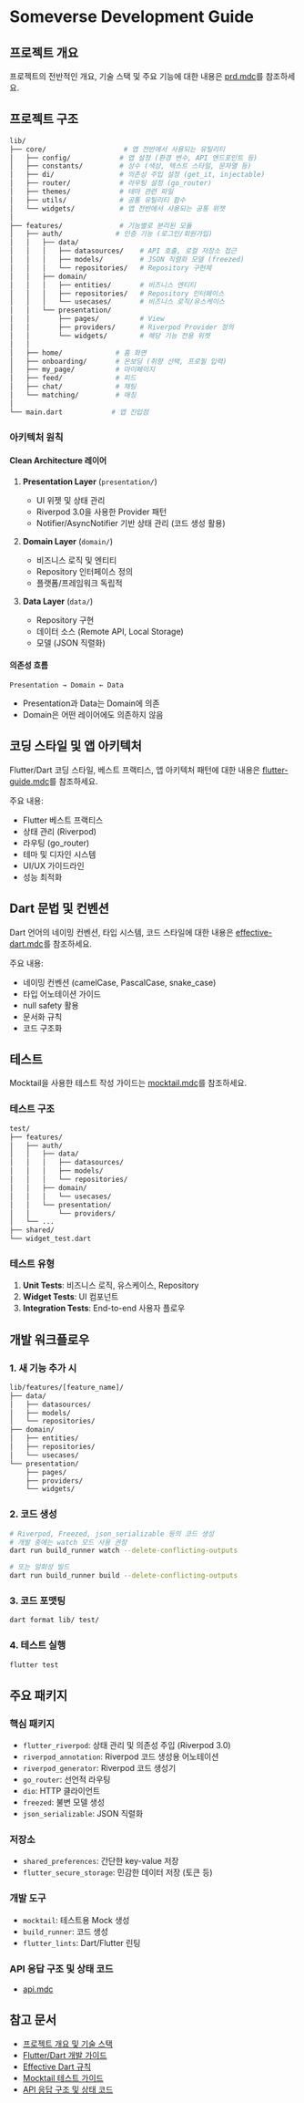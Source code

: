 # Someverse Development Guide

## 프로젝트 개요
프로젝트의 전반적인 개요, 기술 스택 및 주요 기능에 대한 내용은 [prd.mdc](.cursor/rules/prd.mdc)를 참조하세요.

## 프로젝트 구조

```bash
lib/
├── core/                   # 앱 전반에서 사용되는 유틸리티
│   ├── config/            # 앱 설정 (환경 변수, API 엔드포인트 등)
│   ├── constants/         # 상수 (색상, 텍스트 스타일, 문자열 등)
│   ├── di/                # 의존성 주입 설정 (get_it, injectable)
│   ├── router/            # 라우팅 설정 (go_router)
│   ├── themes/            # 테마 관련 파일
│   ├── utils/             # 공통 유틸리티 함수
│   └── widgets/           # 앱 전반에서 사용되는 공통 위젯
│
├── features/              # 기능별로 분리된 모듈
│   ├── auth/             # 인증 기능 (로그인/회원가입)
│   │   ├── data/
│   │   │   ├── datasources/    # API 호출, 로컬 저장소 접근
│   │   │   ├── models/         # JSON 직렬화 모델 (freezed)
│   │   │   └── repositories/   # Repository 구현체
│   │   ├── domain/
│   │   │   ├── entities/       # 비즈니스 엔티티
│   │   │   ├── repositories/   # Repository 인터페이스
│   │   │   └── usecases/       # 비즈니스 로직/유스케이스
│   │   └── presentation/
│   │       ├── pages/          # View
│   │       ├── providers/      # Riverpod Provider 정의
│   │       └── widgets/        # 해당 기능 전용 위젯
│   │
│   ├── home/             # 홈 화면
│   ├── onboarding/       # 온보딩 (취향 선택, 프로필 입력)
│   ├── my_page/          # 마이페이지
│   ├── feed/             # 피드
│   ├── chat/             # 채팅
│   └── matching/         # 매칭
│
└── main.dart            # 앱 진입점
```

### 아키텍처 원칙

#### Clean Architecture 레이어
1. **Presentation Layer** (`presentation/`)
   - UI 위젯 및 상태 관리
   - Riverpod 3.0을 사용한 Provider 패턴
   - Notifier/AsyncNotifier 기반 상태 관리 (코드 생성 활용)

2. **Domain Layer** (`domain/`)
   - 비즈니스 로직 및 엔티티
   - Repository 인터페이스 정의
   - 플랫폼/프레임워크 독립적

3. **Data Layer** (`data/`)
   - Repository 구현
   - 데이터 소스 (Remote API, Local Storage)
   - 모델 (JSON 직렬화)

#### 의존성 흐름
```
Presentation → Domain ← Data
```
- Presentation과 Data는 Domain에 의존
- Domain은 어떤 레이어에도 의존하지 않음

## 코딩 스타일 및 앱 아키텍처
Flutter/Dart 코딩 스타일, 베스트 프랙티스, 앱 아키텍처 패턴에 대한 내용은 [flutter-guide.mdc](.cursor/rules/flutter-guide.mdc)를 참조하세요.

주요 내용:
- Flutter 베스트 프랙티스
- 상태 관리 (Riverpod)
- 라우팅 (go_router)
- 테마 및 디자인 시스템
- UI/UX 가이드라인
- 성능 최적화

## Dart 문법 및 컨벤션
Dart 언어의 네이밍 컨벤션, 타입 시스템, 코드 스타일에 대한 내용은 [effective-dart.mdc](.cursor/rules/effective-dart.mdc)를 참조하세요.

주요 내용:
- 네이밍 컨벤션 (camelCase, PascalCase, snake_case)
- 타입 어노테이션 가이드
- null safety 활용
- 문서화 규칙
- 코드 구조화

## 테스트
Mocktail을 사용한 테스트 작성 가이드는 [mocktail.mdc](.cursor/rules/mocktail.mdc)를 참조하세요.

### 테스트 구조
```bash
test/
├── features/
│   ├── auth/
│   │   ├── data/
│   │   │   ├── datasources/
│   │   │   ├── models/
│   │   │   └── repositories/
│   │   ├── domain/
│   │   │   └── usecases/
│   │   └── presentation/
│   │       └── providers/
│   └── ...
├── shared/
└── widget_test.dart
```

### 테스트 유형
1. **Unit Tests**: 비즈니스 로직, 유스케이스, Repository
2. **Widget Tests**: UI 컴포넌트
3. **Integration Tests**: End-to-end 사용자 플로우

## 개발 워크플로우

### 1. 새 기능 추가 시
```bash
lib/features/[feature_name]/
├── data/
│   ├── datasources/
│   ├── models/
│   └── repositories/
├── domain/
│   ├── entities/
│   ├── repositories/
│   └── usecases/
└── presentation/
    ├── pages/
    ├── providers/
    └── widgets/
```

### 2. 코드 생성
```bash
# Riverpod, Freezed, json_serializable 등의 코드 생성
# 개발 중에는 watch 모드 사용 권장
dart run build_runner watch --delete-conflicting-outputs

# 또는 일회성 빌드
dart run build_runner build --delete-conflicting-outputs
```

### 3. 코드 포맷팅
```bash
dart format lib/ test/
```

### 4. 테스트 실행
```bash
flutter test
```

## 주요 패키지

### 핵심 패키지
- `flutter_riverpod`: 상태 관리 및 의존성 주입 (Riverpod 3.0)
- `riverpod_annotation`: Riverpod 코드 생성용 어노테이션
- `riverpod_generator`: Riverpod 코드 생성기
- `go_router`: 선언적 라우팅
- `dio`: HTTP 클라이언트
- `freezed`: 불변 모델 생성
- `json_serializable`: JSON 직렬화

### 저장소
- `shared_preferences`: 간단한 key-value 저장
- `flutter_secure_storage`: 민감한 데이터 저장 (토큰 등)

### 개발 도구
- `mocktail`: 테스트용 Mock 생성
- `build_runner`: 코드 생성
- `flutter_lints`: Dart/Flutter 린팅

### API 응답 구조 및 상태 코드
- [api.mdc](.cursor/rules/api.mdc)

## 참고 문서

- [프로젝트 개요 및 기술 스택](.cursor/rules/prd.mdc)
- [Flutter/Dart 개발 가이드](.cursor/rules/flutter-guide.mdc)
- [Effective Dart 규칙](.cursor/rules/effective-dart.mdc)
- [Mocktail 테스트 가이드](.cursor/rules/mocktail.mdc)
- [API 응답 구조 및 상태 코드](.cursor/rules/api.mdc)

